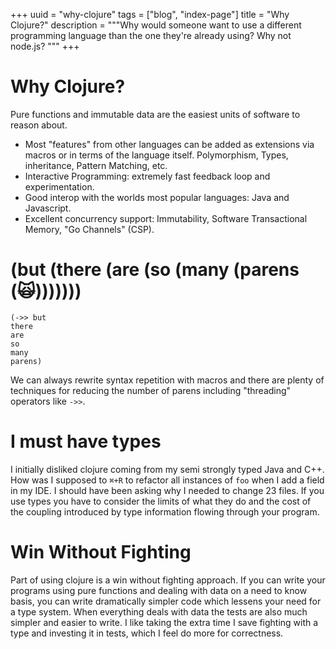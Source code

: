 +++
uuid = "why-clojure"
tags = ["blog", "index-page"]
title = "Why Clojure?"
description = """Why would someone want to use a different programming language than the one they're already using? Why not node.js?
"""
+++

# Why Clojure?
Pure functions and immutable data are the easiest units of software to reason about. 

- Most "features" from other languages can be added as extensions via macros or in terms of the language itself. Polymorphism, Types, inheritance, Pattern Matching, etc.
- Interactive Programming: extremely fast feedback loop and experimentation. 
-  Good interop with the worlds most popular languages: Java and Javascript. 
- Excellent concurrency support: Immutability, Software Transactional Memory, "Go Channels" (CSP). 

# (but (there (are (so (many (parens (🙀)))))))

```
(->> but
there
are
so
many
parens)
```

We can always rewrite syntax repetition with macros and there are plenty of techniques for reducing the number of parens including "threading" operators like `->>`. 

# I must have types
I initially disliked clojure coming from my semi strongly typed Java and C++. How was I supposed to `⌘+R` to refactor all instances of `foo` when I add a field in my IDE. I should have been asking why I needed to change 23 files. If you use types you have to consider the limits of what they do and the cost of the coupling introduced by type information flowing through your program.  

# Win Without Fighting
Part of using clojure is a win without fighting approach. If you can write your programs using pure functions and dealing with data on a need to know basis, you can write dramatically simpler code which lessens your need for a type system. When everything deals with data the tests are also much simpler and easier to write. I like taking the extra time I save fighting with a type and investing it in tests, which I feel do more for correctness. 









